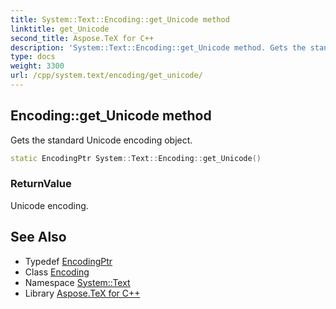 ```yaml
---
title: System::Text::Encoding::get_Unicode method
linktitle: get_Unicode
second_title: Aspose.TeX for C++
description: 'System::Text::Encoding::get_Unicode method. Gets the standard Unicode encoding object in C++.'
type: docs
weight: 3300
url: /cpp/system.text/encoding/get_unicode/
---
```

## Encoding::get_Unicode method


Gets the standard Unicode encoding object.

```cpp
static EncodingPtr System::Text::Encoding::get_Unicode()
```


### ReturnValue

Unicode encoding.

## See Also

* Typedef [EncodingPtr](../../../system/encodingptr/)
* Class [Encoding](../)
* Namespace [System::Text](../../)
* Library [Aspose.TeX for C++](../../../)

